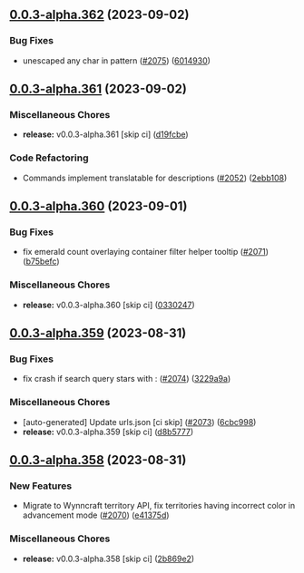 ## [0.0.3-alpha.362](https://github.com/Wynntils/Artemis/compare/v0.0.3-alpha.361...v0.0.3-alpha.362) (2023-09-02)


### Bug Fixes

* unescaped any char in pattern ([#2075](https://github.com/Wynntils/Artemis/issues/2075)) ([6014930](https://github.com/Wynntils/Artemis/commit/60149309393032cf1cb8b089fb44c9319bd3ad84))

## [0.0.3-alpha.361](https://github.com/Wynntils/Artemis/compare/v0.0.3-alpha.360...v0.0.3-alpha.361) (2023-09-02)


### Miscellaneous Chores

* **release:** v0.0.3-alpha.361 [skip ci] ([d19fcbe](https://github.com/Wynntils/Artemis/commit/d19fcbec55c7357c6d999da244f549f5944c7cd0))


### Code Refactoring

* Commands implement translatable for descriptions ([#2052](https://github.com/Wynntils/Artemis/issues/2052)) ([2ebb108](https://github.com/Wynntils/Artemis/commit/2ebb108e58eba67e332b69ed7cb865a2b55c6a28))

## [0.0.3-alpha.360](https://github.com/Wynntils/Artemis/compare/v0.0.3-alpha.359...v0.0.3-alpha.360) (2023-09-01)


### Bug Fixes

* fix emerald count overlaying container filter helper tooltip ([#2071](https://github.com/Wynntils/Artemis/issues/2071)) ([b75befc](https://github.com/Wynntils/Artemis/commit/b75befc818a18a96fbc33298777e826760329108))


### Miscellaneous Chores

* **release:** v0.0.3-alpha.360 [skip ci] ([0330247](https://github.com/Wynntils/Artemis/commit/0330247a7dd37aeee78dd944e084bf8031a9d0f6))

## [0.0.3-alpha.359](https://github.com/Wynntils/Artemis/compare/v0.0.3-alpha.358...v0.0.3-alpha.359) (2023-08-31)


### Bug Fixes

* fix crash if search query stars with : ([#2074](https://github.com/Wynntils/Artemis/issues/2074)) ([3229a9a](https://github.com/Wynntils/Artemis/commit/3229a9a066a35f99a381056fe561463dbb1ddcad))


### Miscellaneous Chores

* [auto-generated] Update urls.json [ci skip] ([#2073](https://github.com/Wynntils/Artemis/issues/2073)) ([6cbc998](https://github.com/Wynntils/Artemis/commit/6cbc9982fb368ef6f464ff1d4d5ca124107bbd11))
* **release:** v0.0.3-alpha.359 [skip ci] ([d8b5777](https://github.com/Wynntils/Artemis/commit/d8b5777199201598584a87f7888f7eda670ed9fd))

## [0.0.3-alpha.358](https://github.com/Wynntils/Artemis/compare/v0.0.3-alpha.357...v0.0.3-alpha.358) (2023-08-31)


### New Features

* Migrate to Wynncraft territory API, fix territories having incorrect color in advancement mode ([#2070](https://github.com/Wynntils/Artemis/issues/2070)) ([e41375d](https://github.com/Wynntils/Artemis/commit/e41375defe61e30a299e8441c9824155c0b692bc))


### Miscellaneous Chores

* **release:** v0.0.3-alpha.358 [skip ci] ([2b869e2](https://github.com/Wynntils/Artemis/commit/2b869e24dfc78979900606e17dd6cb6f06ca930d))

